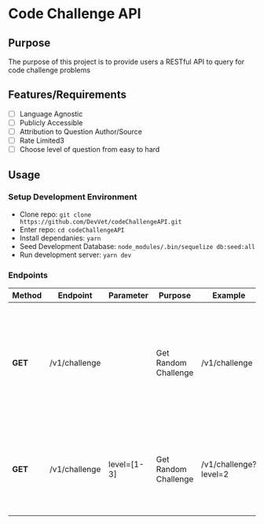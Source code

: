 # Code Challenge API

## Purpose

The purpose of this project is to provide users a RESTful API to query for code challenge problems

## Features/Requirements

- [ ] Language Agnostic
- [ ] Publicly Accessible
- [ ] Attribution to Question Author/Source
- [ ] Rate Limited3
- [ ] Choose level of question from easy to hard

## Usage

### Setup Development Environment

- Clone repo: `git clone https://github.com/DevVet/codeChallengeAPI.git`
- Enter repo: `cd codeChallengeAPI`
- Install dependanies: `yarn`
- Seed Development Database: `node_modules/.bin/sequelize db:seed:all`
- Run development server: `yarn dev`

### Endpoints

| Method  | Endpoint      | Parameter   | Purpose              | Example               | Example Response                                                                                                                                                                                                                                                                                                                                                                                                         |
| ------- | ------------- | ----------- | -------------------- | --------------------- | ------------------------------------------------------------------------------------------------------------------------------------------------------------------------------------------------------------------------------------------------------------------------------------------------------------------------------------------------------------------------------------------------------------------------ |
| **GET** | /v1/challenge |             | Get Random Challenge | /v1/challenge         | {"id":"3","level":"1","question":"With a given integral number n, write a program to generate a dictionary that contains (i, i\*i) such that is an integral number between 1 and n (both included) and then the program should print the dictionary. Suppose the following input is supplied to the program: \\n8 \\nThen, the output should be: {1: 1, 2: 4, 3: 9, 4: 16, 5: 25, 6: 36, 7: 49, 8: 64}","source":"none"} |
| **GET** | /v1/challenge | level=[1-3] | Get Random Challenge | /v1/challenge?level=2 | {"id":"10","level":"2","question":"Write a program that accepts a sentence and calculate the number of upper case letters and lower case letters.\\nSuppose the following input is supplied to the program:nHello world!\\nThen, the output should be:\\nUPPER CASE 1\\nLOWER CASE 9","source":"none"}                                                                                                                   |
